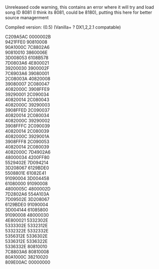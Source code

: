 Unreleased code warning, this contains an error where it will try and load song ID 8081 (I think its 8081, could be 8180), putting this here for better source managerment

Compiled version: (0.5) (Vanilla+ ? DX1,2,2.1 compatable)

C209A5AC 0000002B  
9421FFE0 90810008  
90A1000C 7C8802A6  
90810010 3860006E  
3D008053 6108B578  
7D0803A6 4E800021  
39200030 3900002F  
7C6903A6 39080001  
2C08003A 40820008  
39080007 2C080047  
4082000C 3908FFE9  
39290001 2C090034  
40820014 2C080043  
4082000C 39290003  
3908FFED 2C090037  
40820014 2C080034  
4082000C 39290002  
3908FFFC 2C090039  
40820014 2C080039  
4082000C 3929001A  
3908FFF8 2C090053  
40820014 2C080039  
4082000C 7D4902A6  
48000034 4200FF80  
5529402E 7D094214  
3D208067 6129BDE0  
5508801E 61082E41  
91090004 3D004458  
61080000 91090008  
4800005C 4800002D  
7D2802A6 554A103A  
7D09502E 3D208067  
6129BDE0 91090004  
3D004144 61085800  
91090008 48000030  
4E800021 5332302E  
5333302E 5332312E  
5332322E 5332332E  
5356312E 5336302E  
5336312E 5336322E  
5336332E 80810010  
7C8803A6 80810008  
80A1000C 38210020  
809E00AC 00000000  
